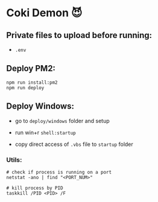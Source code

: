 # Coki Demon 😈

## Private files to upload before running:

- `.env`

## Deploy PM2:

```shell
npm run install:pm2
npm run deploy
```

## Deploy Windows:

- go to `deploy/windows` folder and setup

- run win+r `shell:startup`

- copy direct access of `.vbs` file to `startup` folder

### Utils:

```shell
# check if process is running on a port
netstat -ano | find "<PORT_NUM>"
```

```shell
# kill process by PID
taskkill /PID <PID> /F
```
